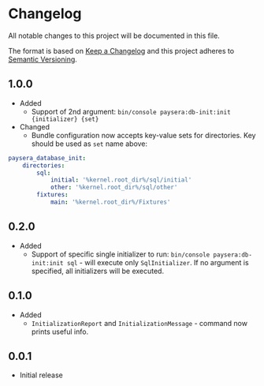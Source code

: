 # Changelog
All notable changes to this project will be documented in this file.

The format is based on [Keep a Changelog](http://keepachangelog.com/en/1.0.0/)
and this project adheres to [Semantic Versioning](http://semver.org/spec/v2.0.0.html).

## 1.0.0
- Added
  - Support of 2nd argument: `bin/console paysera:db-init:init {initializer} {set}`
- Changed
  - Bundle configuration now accepts key-value sets for directories. Key should be used as `set` name above:
```yaml
paysera_database_init:
    directories:
        sql:
            initial: '%kernel.root_dir%/sql/initial'
            other: '%kernel.root_dir%/sql/other'
        fixtures:
            main: '%kernel.root_dir%/Fixtures'
```

## 0.2.0
- Added
  - Support of specific single initializer to run: `bin/console paysera:db-init:init sql` - will execute only `SqlInitializer`.
  If no argument is specified, all initializers will be executed.

## 0.1.0
- Added
  - `InitializationReport` and `InitializationMessage` - command now prints useful info. 

## 0.0.1
- Initial release
